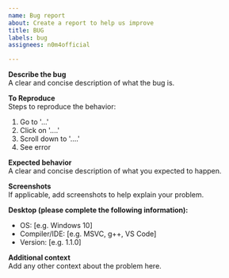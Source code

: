 ```yaml
---
name: Bug report
about: Create a report to help us improve
title: BUG
labels: bug
assignees: n0m4official

---
```


**Describe the bug**  
A clear and concise description of what the bug is.

**To Reproduce**  
Steps to reproduce the behavior:  
1. Go to '...'  
2. Click on '....'  
3. Scroll down to '....'  
4. See error  

**Expected behavior**  
A clear and concise description of what you expected to happen.

**Screenshots**  
If applicable, add screenshots to help explain your problem.

**Desktop (please complete the following information):**  
 - OS: [e.g. Windows 10]  
 - Compiler/IDE: [e.g. MSVC, g++, VS Code]  
 - Version: [e.g. 1.1.0]  

**Additional context**  
Add any other context about the problem here.
